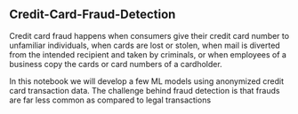 ## Credit-Card-Fraud-Detection

Credit card fraud happens when consumers give their credit card number to unfamiliar individuals, when cards are lost or stolen, when mail is diverted from the intended recipient and taken by criminals, or when employees of a business copy the cards or card numbers of a cardholder.

In this notebook we will develop a few ML models using anonymized credit card transaction data. The challenge behind fraud detection is that frauds are far less common as compared to legal transactions
